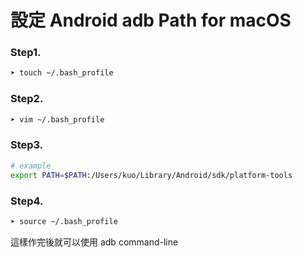 # 設定 Android adb Path for macOS

### Step1.

```bash
➤ touch ~/.bash_profile
```

### Step2.

```bash
➤ vim ~/.bash_profile
```

### Step3.

```bash
# example
export PATH=$PATH:/Users/kuo/Library/Android/sdk/platform-tools
```

### Step4.

```bash
➤ source ~/.bash_profile
```

 這樣作完後就可以使用 adb command-line